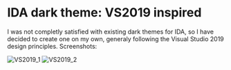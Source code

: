 # IDA dark theme: VS2019 inspired
I was not completly satisfied with existing dark themes for IDA, so I have decided to create one on my own, generaly following the Visual Studio 2019 design principles.
Screenshots:

![VS2019_1](https://raw.githubusercontent.com/r3verseer/IDA-dark-theme-VS2019-inspired/main/screenshots/1.jpg)
![VS2019_2](https://raw.githubusercontent.com/r3verseer/IDA-dark-theme-VS2019-inspired/main/screenshots/2.jpg)
